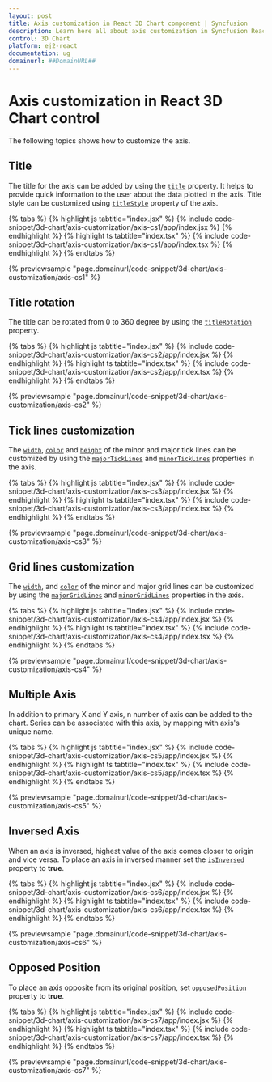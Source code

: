 ```yaml
---
layout: post
title: Axis customization in React 3D Chart component | Syncfusion
description: Learn here all about axis customization in Syncfusion React 3D Chart component of Syncfusion Essential JS 2 and more.
control: 3D Chart
platform: ej2-react
documentation: ug
domainurl: ##DomainURL##
---
```


# Axis customization in React 3D Chart control

The following topics shows how to customize the axis.

## Title

The title for the axis can be added by using the [`title`](https://helpej2.syncfusion.com/react/documentation/api/chart3d/axis3DModel/#title) property. It helps to provide quick information to the user about the data plotted in the axis. Title style can be customized using [`titleStyle`](https://helpej2.syncfusion.com/react/documentation/api/chart3d/axis3DModel/#titlestyle) property of the axis.

{% tabs %}
{% highlight js tabtitle="index.jsx" %}
{% include code-snippet/3d-chart/axis-customization/axis-cs1/app/index.jsx %}
{% endhighlight %}
{% highlight ts tabtitle="index.tsx" %}
{% include code-snippet/3d-chart/axis-customization/axis-cs1/app/index.tsx %}
{% endhighlight %}
{% endtabs %}

{% previewsample "page.domainurl/code-snippet/3d-chart/axis-customization/axis-cs1" %}

## Title rotation

The title can be rotated from 0 to 360 degree by using the [`titleRotation`](https://helpej2.syncfusion.com/react/documentation/api/chart3d/axis3DModel/#titlerotation) property.

{% tabs %}
{% highlight js tabtitle="index.jsx" %}
{% include code-snippet/3d-chart/axis-customization/axis-cs2/app/index.jsx %}
{% endhighlight %}
{% highlight ts tabtitle="index.tsx" %}
{% include code-snippet/3d-chart/axis-customization/axis-cs2/app/index.tsx %}
{% endhighlight %}
{% endtabs %}

{% previewsample "page.domainurl/code-snippet/3d-chart/axis-customization/axis-cs2" %}

## Tick lines customization

The [`width`](https://helpej2.syncfusion.com/react/documentation/api/chart3d/majorTickModel/#width), [`color`](https://helpej2.syncfusion.com/react/documentation/api/chart3d/majorTickModel/#color) and [`height`](https://helpej2.syncfusion.com/react/documentation/api/chart3d/majorTickModel/#height) of the minor and major tick lines can be customized by using the [`majorTickLines`](https://helpej2.syncfusion.com/react/documentation/api/chart3d/axis3DModel/#majorticklines) and [`minorTickLines`](https://helpej2.syncfusion.com/react/documentation/api/chart3d/axis3DModel/#minorticklines) properties in the axis.

{% tabs %}
{% highlight js tabtitle="index.jsx" %}
{% include code-snippet/3d-chart/axis-customization/axis-cs3/app/index.jsx %}
{% endhighlight %}
{% highlight ts tabtitle="index.tsx" %}
{% include code-snippet/3d-chart/axis-customization/axis-cs3/app/index.tsx %}
{% endhighlight %}
{% endtabs %}

{% previewsample "page.domainurl/code-snippet/3d-chart/axis-customization/axis-cs3" %}

## Grid lines customization

The [`width`](https://helpej2.syncfusion.com/react/documentation/api/chart3d/minorGridModel/#width), and [`color`](https://helpej2.syncfusion.com/react/documentation/api/chart3d/minorGridModel/#color) of the minor and major grid lines can be customized by using the [`majorGridLines`](https://helpej2.syncfusion.com/react/documentation/api/chart3d/axis3DModel/#majorgridlines) and [`minorGridLines`](https://helpej2.syncfusion.com/react/documentation/api/chart3d/axis3DModel/#minorgridlines) properties in the axis.

{% tabs %}
{% highlight js tabtitle="index.jsx" %}
{% include code-snippet/3d-chart/axis-customization/axis-cs4/app/index.jsx %}
{% endhighlight %}
{% highlight ts tabtitle="index.tsx" %}
{% include code-snippet/3d-chart/axis-customization/axis-cs4/app/index.tsx %}
{% endhighlight %}
{% endtabs %}

{% previewsample "page.domainurl/code-snippet/3d-chart/axis-customization/axis-cs4" %}

## Multiple Axis

In addition to primary X and Y axis, n number of axis can be added to the chart. Series can be associated with this axis, by mapping with axis's unique name.

{% tabs %}
{% highlight js tabtitle="index.jsx" %}
{% include code-snippet/3d-chart/axis-customization/axis-cs5/app/index.jsx %}
{% endhighlight %}
{% highlight ts tabtitle="index.tsx" %}
{% include code-snippet/3d-chart/axis-customization/axis-cs5/app/index.tsx %}
{% endhighlight %}
{% endtabs %}

{% previewsample "page.domainurl/code-snippet/3d-chart/axis-customization/axis-cs5" %}

## Inversed Axis

<!-- markdownlint-disable MD033 -->

When an axis is inversed, highest value of the axis comes closer to origin and vice versa. To place an axis in inversed manner set the [`isInversed`](https://helpej2.syncfusion.com/react/documentation/api/chart3d/axis3DModel/#isinversed) property to **true**.

{% tabs %}
{% highlight js tabtitle="index.jsx" %}
{% include code-snippet/3d-chart/axis-customization/axis-cs6/app/index.jsx %}
{% endhighlight %}
{% highlight ts tabtitle="index.tsx" %}
{% include code-snippet/3d-chart/axis-customization/axis-cs6/app/index.tsx %}
{% endhighlight %}
{% endtabs %}

{% previewsample "page.domainurl/code-snippet/3d-chart/axis-customization/axis-cs6" %}

## Opposed Position

To place an axis opposite from its original position, set [`opposedPosition`](https://helpej2.syncfusion.com/react/documentation/api/chart3d/axis3DModel/#opposedposition) property to **true**.

{% tabs %}
{% highlight js tabtitle="index.jsx" %}
{% include code-snippet/3d-chart/axis-customization/axis-cs7/app/index.jsx %}
{% endhighlight %}
{% highlight ts tabtitle="index.tsx" %}
{% include code-snippet/3d-chart/axis-customization/axis-cs7/app/index.tsx %}
{% endhighlight %}
{% endtabs %}

{% previewsample "page.domainurl/code-snippet/3d-chart/axis-customization/axis-cs7" %}